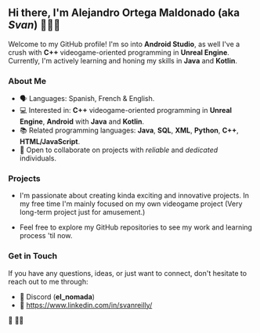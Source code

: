 ## Hi there, I'm **Alejandro Ortega Maldonado** (aka *Svan*) ☝🏻🐺

Welcome to my GitHub profile! I'm so into **Android Studio**, as well I've a crush with **C++** videogame-oriented programming in **Unreal Engine**. Currently, I'm actively learning and honing my skills in **Java** and **Kotlin**.

### About Me

- 🗣  Languages: Spanish, French & English.
- 💻 Interested in: **C++** videogame-oriented programming in **Unreal Engine**, **Android** with **Java** and **Kotlin**.
- 📚 Related programming languages: **Java**, **SQL**, **XML**, **Python**, **C++**, **HTML/JavaScript**.
- 👥 Open to collaborate on projects with *reliable* and *dedicated* individuals.

### Projects

- I'm passionate about creating kinda exciting and innovative projects. In my free time I'm mainly focused on my own videogame project (Very long-term project just for amusement.)

- Feel free to explore my GitHub repositories to see my work and learning process 'til now.

### Get in Touch

If you have any questions, ideas, or just want to connect, don't hesitate to reach out to me through: 
- 📲 Discord (**el_nomada**)
- 💼 https://www.linkedin.com/in/svanreilly/

🐺
🙏🏻

